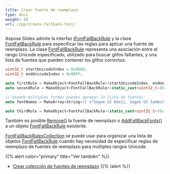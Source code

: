 ```yaml
---
title: Crear fuente de reemplazo
type: docs
weight: 10
url: /cpp/create-fallback-font/
---
```


Aspose.Slides admite la interfaz [IFontFallBackRule](https://reference.aspose.com/slides/cpp/class/aspose.slides.i_font_fall_back_rule) y la clase [FontFallBackRule](https://reference.aspose.com/slides/cpp/class/aspose.slides.font_fall_back_rule) para especificar las reglas para aplicar una fuente de reemplazo. La clase [FontFallBackRule](https://reference.aspose.com/slides/cpp/class/aspose.slides.font_fall_back_rule) representa una asociación entre el rango Unicode especificado, utilizado para buscar glifos faltantes, y una lista de fuentes que pueden contener los glifos correctos:

``` cpp
uint32_t startUnicodeIndex = 0x0B80;
uint32_t endUnicodeIndex = 0x0BFF;

auto firstRule = MakeObject<FontFallBackRule>(startUnicodeIndex, endUnicodeIndex, u"Vijaya");
auto secondRule = MakeObject<FontFallBackRule>(static_cast<uint32_t>(0x3040), static_cast<uint32_t>(0x309F), u"MS Mincho, MS Gothic");

// Usando múltiples formas puedes agregar la lista de fuentes:
auto fontNames = MakeArray<String>({ u"Segoe UI Emoji, Segoe UI Symbol", u"Arial" });

auto thirdRule = MakeObject<FontFallBackRule>(static_cast<uint32_t>(0x1F300), static_cast<uint32_t>(0x1F64F), fontNames);
```

También es posible [Remove()](https://reference.aspose.com/slides/cpp/class/aspose.slides.i_font_fall_back_rule#abd87e889a55b4a62174ddd14f1b1476e) la fuente de reemplazo o [AddFallBackFonts()](https://reference.aspose.com/slides/cpp/class/aspose.slides.i_font_fall_back_rule#a9bac44ca199a76c6cd004146cb02cd79) a un objeto [FontFallBackRule](https://reference.aspose.com/slides/cpp/class/aspose.slides.font_fall_back_rule) existente.

[FontFallBackRulesCollection](https://reference.aspose.com/slides/cpp/class/aspose.slides.font_fall_back_rules_collection) se puede usar para organizar una lista de objetos [FontFallBackRule](https://reference.aspose.com/slides/cpp/class/aspose.slides.font_fall_back_rule) cuando hay necesidad de especificar reglas de reemplazo de fuentes de reemplazo para múltiples rangos Unicode.

{{% alert color="primary" title="Ver también" %}} 
- [Crear colección de fuentes de reemplazo](/slides/cpp/create-fallback-fonts-collection/)
{{% /alert %}}